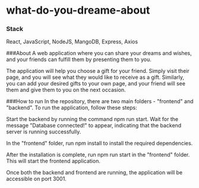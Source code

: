 # what-do-you-dreame-about

### Stack
React, JavaScript, NodeJS, MangoDB, Express, Axios

###About
A web application where you can share your dreams and wishes, and your friends can fulfill them by presenting them to you.

The application will help you choose a gift for your friend. Simply visit their page, and you will see what they would like to receive as a gift. Similarly, you can add your desired gifts to your own page, and your friend will see them and give them to you on the next occasion.

###How to run
In the repository, there are two main folders - "frontend" and "backend". To run the application, follow these steps:

Start the backend by running the command npm run start. Wait for the message "Database connected!" to appear, indicating that the backend server is running successfully.

In the "frontend" folder, run npm install to install the required dependencies.

After the installation is complete, run npm run start in the "frontend" folder. This will start the frontend application.

Once both the backend and frontend are running, the application will be accessible on port 3001.
